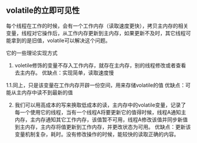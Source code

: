 ## volatile的立即可见性

每个线程在工作的时候，会有一个工作内存（读取速度更快），拷贝主内存的相关变量，线程对它操作后，从工作内存更新到主内存，如果更新不及时，其它线程可能拿到的是旧值，volatile可以解决这个问题。

它的一些理论实现方式

1. voletile修饰的变量不存入工作内存，就存在主内存，别的线程修改或者查看去主内存。
优缺点：实现简单，读取速度慢

1.1.同上，只是该变量在工作内存开辟一份空间，用来存储volatile的值
优缺点：可能从主内存中读不到最新的值

2. 我们可以用高成本的写来换取低成本的读，主内存中的volatile变量，记录了每一个使用它的线程，当有一个线程A将要更新它的值得时候，线程A通知主内存，主内存通知其它工作内存，该值暂不可用，线程A修改该值并同步新值到主内存，主内存将值更新到工作内存，并更改状态为可用。
优缺点：更新该变量机制复杂，耗时。没有修改操作的时候，能较快的读取正确的内容。
